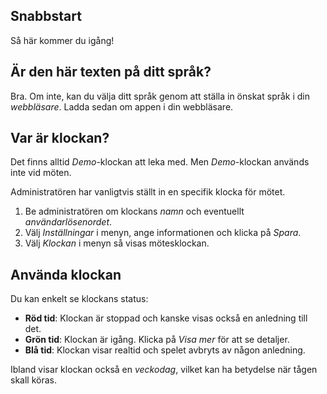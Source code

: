 ﻿## Snabbstart
Så här kommer du igång!

## Är den här texten på ditt språk?
Bra.
Om inte, kan du välja ditt språk genom att ställa in önskat språk i din *webbläsare*.
Ladda sedan om appen i din webbläsare.

## Var är klockan?
Det finns alltid *Demo*-klockan att leka med.
Men *Demo*-klockan används inte vid möten.

Administratören har vanligtvis ställt in en specifik klocka för mötet.
1. Be administratören om klockans *namn* och eventuellt *användarlösenordet*.
2. Välj *Inställningar* i menyn, ange informationen och klicka på *Spara*.
3. Välj *Klockan* i menyn så visas mötesklockan.

## Använda klockan
Du kan enkelt se klockans status:
* **Röd tid**: Klockan är stoppad och kanske visas också en anledning till det.
* **Grön tid**: Klockan är igång. Klicka på *Visa mer* för att se detaljer.
* **Blå tid**: Klockan visar realtid och spelet avbryts av någon anledning.

Ibland visar klockan också en *veckodag*, vilket kan ha betydelse när tågen skall köras.